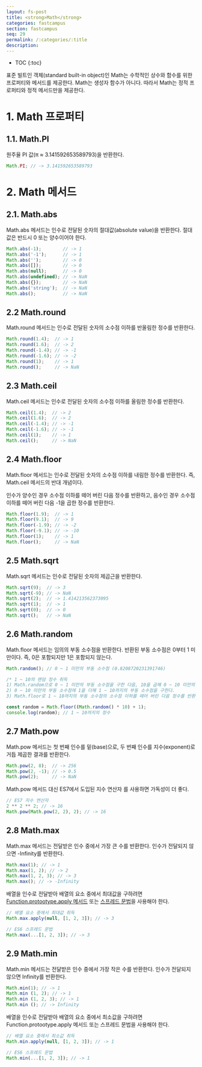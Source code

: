 ```yaml
---
layout: fs-post
title: <strong>Math</strong>
categories: fastcampus
section: fastcampus
seq: 29
permalink: /:categories/:title
description:
---
```


* TOC
{:toc}

표준 빌트인 객체(standard built-in object)인 Math는 수학적인 상수와 함수를 위한 프로퍼티와 메서드를 제공한다. Math는 생성자 함수가 아니다. 따라서 Math는 정적 프로퍼티와 정적 메서드만을 제공한다.

# 1. Math 프로퍼티

## 1.1. Math.PI

원주율 PI 값(π ≈ 3.141592653589793)을 반환한다.

```javascript
Math.PI; // -> 3.141592653589793
```

<!-- ## 1.2. Math.E

[자연 로그](https://ko.wikipedia.org/wiki/자연로그)의 밑인 수학 상수 e를 반환한다.

```javascript
Math.E; // -> 2.718281828459045
``` -->

# 2. Math 메서드

## 2.1. Math.abs

Math.abs 메서드는 인수로 전달된 숫자의 절대값(absolute value)을 반환한다. 절대값은 반드시 0 또는 양수이어야 한다.

```javascript
Math.abs(-1);        // -> 1
Math.abs('-1');      // -> 1
Math.abs('');        // -> 0
Math.abs([]);        // -> 0
Math.abs(null);      // -> 0
Math.abs(undefined); // -> NaN
Math.abs({});        // -> NaN
Math.abs('string');  // -> NaN
Math.abs();          // -> NaN
```

## 2.2 Math.round

Math.round 메서드는 인수로 전달된 숫자의 소수점 이하를 반올림한 정수를 반환한다.

```javascript
Math.round(1.4);  // -> 1
Math.round(1.6);  // -> 2
Math.round(-1.4); // -> -1
Math.round(-1.6); // -> -2
Math.round(1);    // -> 1
Math.round();     // -> NaN
```

## 2.3 Math.ceil

Math.ceil 메서드는 인수로 전달된 숫자의 소수점 이하를 올림한 정수를 반환한다.

```javascript
Math.ceil(1.4);  // -> 2
Math.ceil(1.6);  // -> 2
Math.ceil(-1.4); // -> -1
Math.ceil(-1.6); // -> -1
Math.ceil(1);    // -> 1
Math.ceil();     // -> NaN
```

## 2.4 Math.floor

Math.floor 메서드는 인수로 전달된 숫자의 소수점 이하를 내림한 정수를 반환한다. 즉, Math.ceil 메서드의 반대 개념이다.

인수가 양수인 경우 소수점 이하를 떼어 버린 다음 정수를 반환하고, 음수인 경우 소수점 이하를 떼어 버린 다음 -1을 곱한 정수를 반환한다.

```javascript
Math.floor(1.9);  // -> 1
Math.floor(9.1);  // -> 9
Math.floor(-1.9); // -> -2
Math.floor(-9.1); // -> -10
Math.floor(1);    // -> 1
Math.floor();     // -> NaN
```

## 2.5 Math.sqrt

Math.sqrt 메서드는 인수로 전달된 숫자의 제곱근을 반환한다.

```javascript
Math.sqrt(9);  // -> 3
Math.sqrt(-9); // -> NaN
Math.sqrt(2);  // -> 1.414213562373095
Math.sqrt(1);  // -> 1
Math.sqrt(0);  // -> 0
Math.sqrt();   // -> NaN
```

## 2.6 Math.random

Math.floor 메서드는 임의의 부동 소수점을 반환한다. 반환된 부동 소수점은 0부터 1 미만이다. 즉, 0은 포함되지만 1은 포함되지 않는다.

```javascript
Math.random(); // 0 ~ 1 미만의 부동 소수점 (0.8208720231391746)

/* 1 ~ 10의 랜덤 정수 취득
1) Math.random으로 0 ~ 1 미만의 부동 소수점을 구한 다음, 10을 곱해 0 ~ 10 미만의 부동 소수점을 구한다.
2) 0 ~ 10 미만의 부동 소수점에 1을 더해 1 ~ 10까지의 부동 소수점을 구한다.
3) Math.floor로 1 ~ 10까지의 부동 소수점의 소수점 이하를 떼어 버린 다음 정수를 반환한다. */

const random = Math.floor((Math.random() * 10) + 1);
console.log(random); // 1 ~ 10까지의 정수
```

## 2.7 Math.pow

Math.pow 메서드는 첫 번째 인수를 밑(base)으로, 두 번째 인수를 지수(exponent)로 거듭 제곱한 결과를 반환한다.

```javascript
Math.pow(2, 8);  // -> 256
Math.pow(2, -1); // -> 0.5
Math.pow(2);     // -> NaN
```

Math.pow 메서드 대신 ES7에서 도입된 지수 연산자 를 사용하면 가독성이 더 좋다.

```javascript
// ES7 지수 연산자
2 ** 2 ** 2; // -> 16
Math.pow(Math.pow(2, 2), 2); // -> 16
```

## 2.8 Math.max

Math.max 메서드는 전달받은 인수 중에서 가장 큰 수를 반환한다. 인수가 전달되지 않으면 -Infinity를 반환한다.

```javascript
Math.max(1); // -> 1
Math.max(1, 2); // -> 2
Math.max(1, 2, 3); // -> 3
Math.max(); // -> -Infinity
```

배열을 인수로 전달받아 배열의 요소 중에서 최대값을 구하려면 [Function.protootype.apply 메서드](/fastcampus/this#24-functionprototypeapplycallbind-메서드에-의한-간접-호출) 또는 [스프레드 문법](/fastcampus/spread-syntax#1-함수-호출문의-인수-목록에서-사용하는-경우)을 사용해야 한다.

```javascript
// 배열 요소 중에서 최대값 취득
Math.max.apply(null, [1, 2, 3]); // -> 3

// ES6 스프레드 문법
Math.max(...[1, 2, 3]); // -> 3
```

## 2.9 Math.min

Math.min 메서드는 전달받은 인수 중에서 가장 작은 수를 반환한다. 인수가 전달되지 않으면 Infinity를 반환한다.

```javascript
Math.min(1); // -> 1
Math.min (1, 2); // -> 1
Math.min (1, 2, 3); // -> 1
Math.min (); // -> Infinity
```

배열을 인수로 전달받아 배열의 요소 중에서 최소값을 구하려면 Function.protootype.apply 메서드 또는 스프레드 문법을 사용해야 한다.

```javascript
// 배열 요소 중에서 최소값 취득
Math.min.apply(null, [1, 2, 3]); // -> 1

// ES6 스프레드 문법
Math.min(...[1, 2, 3]); // -> 1
```
